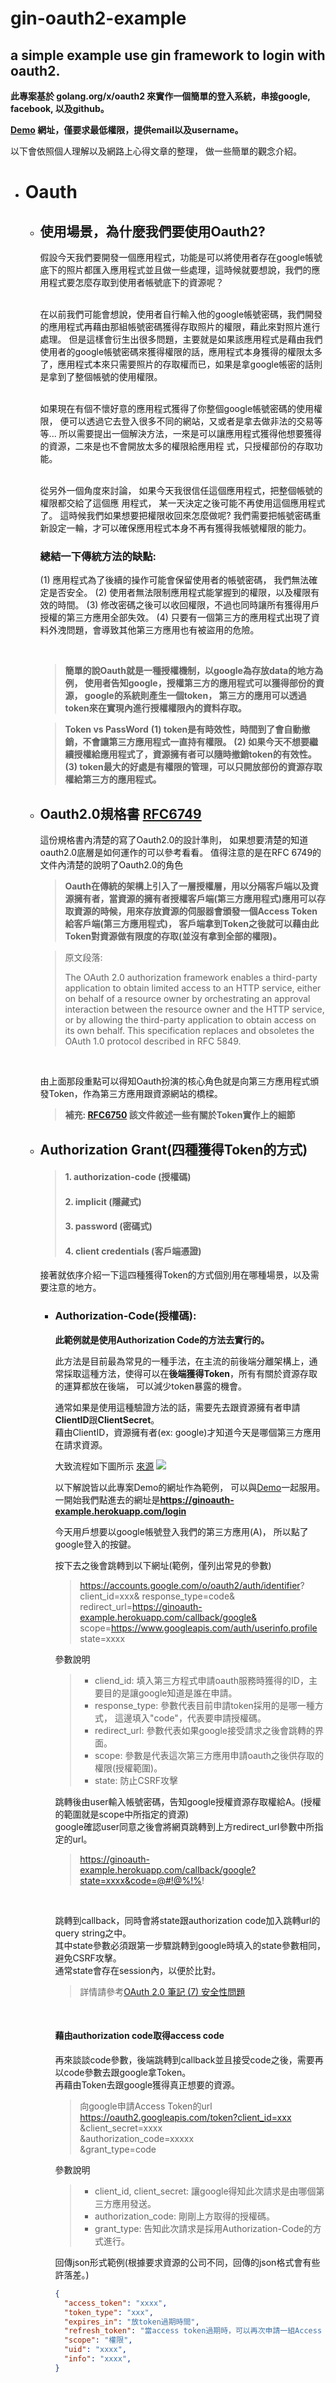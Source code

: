 # gin-oauth2-example

## a simple example use gin framework to login with oauth2. 

**此專案基於 golang.org/x/oauth2 來實作一個簡單的登入系統，串接google, facebook, 以及github。** 

**[Demo](https://ginoauth-example.herokuapp.com/login) 網址，僅要求最低權限，提供email以及username。**

以下會依照個人理解以及網路上心得文章的整理， 做一些簡單的觀念介紹。

- # Oauth

  - ## 使用場景，為什麼我們要使用Oauth2?
    假設今天我們要開發一個應用程式，功能是可以將使用者存在google帳號底下的照片都匯入應用程式並且做一些處理，這時候就要想說，我們的應用程式要怎麼存取到使用者帳號底下的資源呢？  
    <br>
    
    在以前我們可能會想說，使用者自行輸入他的google帳號密碼，我們開發的應用程式再藉由那組帳號密碼獲得存取照片的權限，藉此來對照片進行處理。 但是這樣會衍生出很多問題，主要就是如果該應用程式是藉由我們使用者的google帳號密碼來獲得權限的話，應用程式本身獲得的權限太多了，應用程式本來只需要照片的存取權而已，如果是拿google帳密的話則是拿到了整個帳號的使用權限。  
    <br>
    
    如果現在有個不懷好意的應用程式獲得了你整個google帳號密碼的使用權限， 便可以透過它去登入很多不同的網站，又或者是拿去做非法的交易等等...  所以需要提出一個解決方法，一來是可以讓應用程式獲得他想要獲得的資源，二來是也不會開放太多的權限給應用程 式，只授權部份的存取功能。   
    <br>
    
    從另外一個角度來討論， 如果今天我很信任這個應用程式，把整個帳號的權限都交給了這個應
    用程式， 某一天決定之後可能不再使用這個應用程式了。 這時候我們如果想要把權限收回來怎麼做呢?  我們需要把帳號密碼重新設定一輪，才可以確保應用程式本身不再有獲得我帳號權限的能力。  


    ### 總結一下傳統方法的缺點:
    (1) 應用程式為了後續的操作可能會保留使用者的帳號密碼， 我們無法確定是否安全。
    (2) 使用者無法限制應用程式能掌握到的權限，以及權限有效的時間。
    (3) 修改密碼之後可以收回權限，不過也同時讓所有獲得用戶授權的第三方應用全部失效。
    (4) 只要有一個第三方的應用程式出現了資料外洩問題，會導致其他第三方應用也有被盜用的危險。

    </br>
        
    > **簡單的說Oauth就是一種授權機制，以google為存放data的地方為例， 使用者告知google，授權第三方的應用程式可以獲得部份的資源， google的系統則產生一個token， 第三方的應用可以透過token來在實現內進行授權權限內的資料存取。**


    > **Token vs PassWord**
    > **(1) token是有時效性，時間到了會自動撤銷，不會讓第三方應用程式一直持有權限。**
    > **(2) 如果今天不想要繼續授權給應用程式了，資源擁有者可以隨時撤銷token的有效性。**
    > **(3) token最大的好處是有權限的管理，可以只開放部份的資源存取權給第三方的應用程式。**

  - ## Oauth2.0規格書 [RFC6749](https://tools.ietf.org/html/rfc6749)
    這份規格書內清楚的寫了Oauth2.0的設計準則， 如果想要清楚的知道oauth2.0底層是如何運作的可以參考看看。
    值得注意的是在RFC 6749的文件內清楚的說明了Oauth2.0的角色
    > **Oauth在傳統的架構上引入了一層授權層，用以分隔客戶端以及資源擁有者，當資源的擁有者授權客戶端(第三方應用程式)應用可以存取資源的時候，用來存放資源的伺服器會頒發一個Access Token給客戶端(第三方應用程式)， 客戶端拿到Token之後就可以藉由此Token對資源做有限度的存取(並沒有拿到全部的權限)。**

    > 原文段落:  
    > 
    > The OAuth 2.0 authorization framework enables a third-party   application to obtain limited access to an HTTP service, either on   behalf of a resource owner by orchestrating an approval interaction   between the resource owner and the HTTP service, or by allowing the   third-party application to obtain access on its own behalf.  This   specification replaces and obsoletes the OAuth 1.0 protocol described   in RFC 5849.
    
    </br>

    由上面那段重點可以得知Oauth扮演的核心角色就是向第三方應用程式頒發Token，作為第三方應用跟資源網站的橋樑。
    <br>

    >  **補充: [RFC6750](https://tools.ietf.org/html/rfc6750)  該文件敘述一些有關於Token實作上的細節**

  - ## Authorization Grant(四種獲得Token的方式)
    > #### 1. **authorization-code (授權碼)**
    > #### 2. **implicit (隱藏式)**
    > #### 3. **password (密碼式)**
    > #### 4. **client credentials (客戶端憑證)**
    
    接著就依序介紹一下這四種獲得Token的方式個別用在哪種場景，以及需要注意的地方。
    </br>
    
    - ### Authorization-Code(授權碼):
        **此範例就是使用Authorization Code的方法去實行的。**
        <br>

        此方法是目前最為常見的一種手法，在主流的前後端分離架構上，通常採取這種方法，使得可以在**後端獲得Token**，所有有關於資源存取的運算都放在後端， 可以減少token暴露的機會。
        <br>

        通常如果是使用這種驗證方法的話，需要先去跟資源擁有者申請**ClientID**跟**ClientSecret**。  
        藉由ClientID，資源擁有者(ex: google)才知道今天是哪個第三方應用在請求資源。
        <br>
        
        大致流程如下圖所示 [來源](https://itnext.io/an-oauth-2-0-introduction-for-beginners-6e386b19f7a9)
        ![](https://miro.medium.com/max/3553/1*anmFPvD_EVMiZOo-W76qyA.png)
        <br>

        以下解說皆以此專案Demo的網址作為範例， 可以與[Demo](https://ginoauth-example.herokuapp.com/login)一起服用。  
        一開始我們點進去的網址是**https://ginoauth-example.herokuapp.com/login**

        今天用戶想要以google帳號登入我們的第三方應用(A)， 所以點了google登入的按鍵。

        按下去之後會跳轉到以下網址(範例，僅列出常見的參數)
        > https://accounts.google.com/o/oauth2/auth/identifier?
        > client_id=xxx&
        > response_type=code&
        > redirect_url=https://ginoauth-example.herokuapp.com/callback/google&
        > scope=https://www.googleapis.com/auth/userinfo.profile 
        > state=xxxx 
        
        參數說明
        > - cliend_id: 填入第三方程式申請oauth服務時獲得的ID，主要目的是讓google知道是誰在申請。
        > - response_type: 參數代表目前申請token採用的是哪一種方式， 這邊填入"code"，代表要申請授權碼。
        > - redirect_url: 參數代表如果google接受請求之後會跳轉的界面。
        > - scope: 參數是代表這次第三方應用申請oauth之後供存取的權限(授權範圍)。
        > - state: 防止CSRF攻擊

        跳轉後由user輸入帳號密碼，告知google授權資源存取權給A。(授權的範圍就是scope中所指定的資源)  
        google確認user同意之後會將網頁跳轉到上方redirect_url參數中所指定的url。
        > https://ginoauth-example.herokuapp.com/callback/google?state=xxxx&code=@#!@%!%!
        <br>

        跳轉到callback，同時會將state跟authorization code加入跳轉url的query string之中。  
        其中state參數必須跟第一步驟跳轉到google時填入的state參數相同，避免CSRF攻擊。  
        通常state會存在session內，以便於比對。
        
        > 詳情請參考[OAuth 2.0 筆記 (7) 安全性問題](https://blog.yorkxin.org/2013/09/30/oauth2-7-security-considerations.html)
        <br>

        #### 藉由authorization code取得access code
        再來談談code參數，後端跳轉到callback並且接受code之後，需要再以code參數去跟google拿Token。  
        再藉由Token去跟google獲得真正想要的資源。

        > 向google申請Access Token的url
        > https://oauth2.googleapis.com/token?client_id=xxx
        > &client_secret=xxxx  
        > &authorization_code=xxxxx  
        > &grant_type=code

        參數說明
        > - client_id, client_secret: 讓google得知此次請求是由哪個第三方應用發送。
        > - authorization_code: 剛剛上方取得的授權碼。
        > - grant_type: 告知此次請求是採用Authorization-Code的方式進行。
        
        回傳json形式範例(根據要求資源的公司不同，回傳的json格式會有些許落差。)
        ```json
        {
          "access_token": "xxxx", 
          "token_type": "xxx",
          "expires_in": "放token過期時間",
          "refresh_token": "當access token過期時，可以再次申請一組Access Token",
          "scope": "權限",
          "uid": "xxxx",
          "info": "xxxx",
        }
        ```
      

        


        
        




